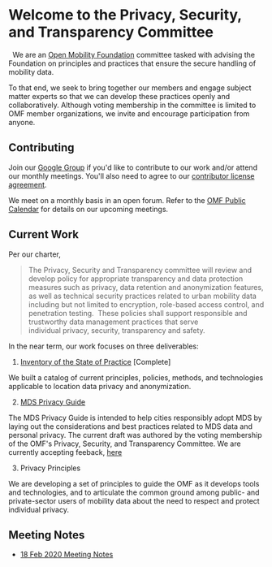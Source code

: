 # Welcome to the Privacy, Security, and Transparency Committee
 
We are an [Open Mobility Foundation](https://www.openmobilityfoundation.org/) committee tasked with advising the Foundation on principles and practices that ensure the secure handling of mobility data. 

To that end, we seek to bring together our members and engage subject matter experts so that we can develop these practices openly and collaboratively. Although voting membership in the committee is limited to OMF member organizations, we invite and encourage participation from anyone.

## Contributing

Join our [Google Group](https://groups.google.com/a/openmobilityfoundation.org/forum/#!forum/privcomm/join) if you'd like to contribute to our work and/or attend our monthly meetings. You'll also need to agree to our [contributor license agreement](https://cla-assistant.io/openmobilityfoundation/mobility-data-specification?redirect=true).

We meet on a monthly basis in an open forum. Refer to the [OMF Public Calendar](https://github.com/openmobilityfoundation/mobility-data-specification/wiki#omf-public-calendar) for details on our upcoming meetings.

## Current Work

Per our charter, 

> The Privacy, Security and Transparency committee will review and develop policy for appropriate transparency and data protection measures such as privacy, data retention and anonymization features, as well as technical security practices related to urban mobility data including but not limited to encryption, role-based access control, and penetration testing.  These policies shall support responsible and trustworthy data management practices that serve individual privacy, security, transparency and safety.

In the near term, our work focuses on three deliverables:

1. [Inventory of the State of Practice](https://github.com/openmobilityfoundation/privacy-committee/wiki/Mobility-Data-Management-State-of-Practice) [Complete]

We built a catalog of current principles, policies, methods, and technologies applicable to location data privacy and anonymization.

2. [MDS Privacy Guide](https://docs.google.com/document/d/1JvVSWw1-VwFdYqQIefvKvM0RmfEK2tv1wTyjeyNUavY/edit?usp=sharing)

The MDS Privacy Guide is intended to help cities responsibly adopt MDS by laying out the considerations and best practices related to MDS data and personal privacy. The current draft was authored by the voting membership of the OMF's Privacy, Security, and Transparency Committee. We are currently accepting feeback, [here](https://docs.google.com/forms/d/e/1FAIpQLSdqIeUarDh4NEgfWnbs8l0AAKdSUGeq0QnFx91Cly7WmdQgdg/viewform)

3. Privacy Principles

We are developing a set of principles to guide the OMF as it develops tools and technologies, and to articulate the common ground among public- and private-sector users of mobility data about the need to respect and protect individual privacy. 

## Meeting Notes

- [18 Feb 2020 Meeting Notes](https://github.com/openmobilityfoundation/privacy-committee/issues/11)
